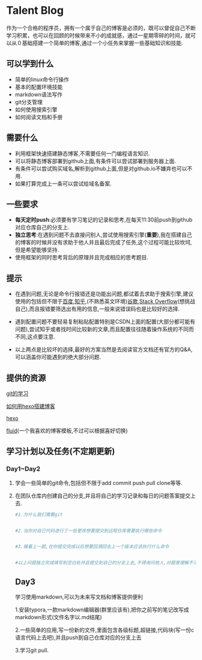 # Talent Blog

作为一个合格的程序员，拥有一个属于自己的博客是必须的，既可以督促自己不断学习积累，也可以在回顾的时候带来不小的成就感，通过一星期零碎的时间，就可以从０基础搭建一个简单的博客,通过一个小任务来掌握一些基础知识和技能.

## 可以学到什么

- 简单的linux命令行操作
- 基本的配置环境技能
- markdown语法写作
- git分支管理
- 如何使用搜索引擎
- 如何阅读文档和手册

## 需要什么

- 利用框架快速搭建静态博客,不需要任何一门编程语言知识.
- 可以将静态博客部署到github上面,有条件可以尝试部署到服务器上面.
- 有条件可以尝试购买域名,解析到github上面,但是对github.io不嫌弃也可以不用.
- 如果打算完成上一条可以尝试给域名备案.

## 一些要求

- **每天定时push**:必须要有学习笔记的记录和思考,在每天11:30前push到github对应仓库自己的分支上.
- **独立思考**:在遇到问题不去直接问别人,尝试使用搜索引擎(**重要**),我在搭建自己的博客的时候并没有求助于他人并且最后完成了任务,这个过程可能比较坎坷,但是希望能够坚持.
- 使用框架的同时思考背后的原理并且完成相应的思考题目.

## 提示

- 在遇到问题,无论是命令行报错还是功能出问题,都试着去求助于搜索引擎,建议使用的包括但不限于[百度](https://www.baidu.com),[知乎](https://zhihu.com/),(不熟悉英文环境)[谷歌](https://www.google.com),[Stack Overflow](https://stackoverflow.com/)(想挑战自己),而且报错要筛选出有用的信息,一般来说错误码也是比较好的选择.

- 遇到配置问题不要轻易复制粘贴配置特别是CSDN上面的配置(大部分都可能有问题),尝试知乎或者找时间比较新的文章,而且配置往往随着操作系统的不同而不同,这点要注意.

- 以上两点是比较坏的选择,最好的方案当然是去阅读官方文档还有官方的Q&A,可以涵盖你可能遇到的绝大部分问题.

  

## 提供的资源

[git的学习](https://www.liaoxuefeng.com/wiki/896043488029600)

[如何用hexo搭建博客](https://zhuanlan.zhihu.com/p/35668237)

[hexo](https://hexo.io/zh-cn/)

[fluid](https://github.com/fluid-dev/hexo-theme-fluid)(一个我喜欢的博客模板,不过可以根据喜好切换)

## 学习计划以及任务(不定期更新)

### Day1~Day2

1. 学会一些简单的git命令,包括但不限于add commit push pull clone等等.

2. 在团队仓库内创建自己的分支,并且将自己的学习记录和每日的问题答案提交上去.

   ```bash
   #1.为什么我们需要git
   
   
   #2.当你对自己代码进行了一些更改想要提交到远程仓库需要执行哪些命令
   
   
   #3.接着上一题,在你提交完成以后想要回溯回去上一个版本应该执行什么命令
   
   
   #以上问题独立完成填写到空白处并且提交到自己的分支上去,不得询问他人,对题意理解不清可以私戳
   ```

   ## Day3
   
   学习使用markdown,可以为未来写文档和博客提供便利
   
   1.安装typora,一款markdown编辑器(群里应该有),把你之前写的笔记改写成markdown形式(文件名字以.md结尾)
   
   2.一些简单的应用,写一份新的文件,里面包含各级标题,超链接,代码块(写一份c语言代码上去吧),并且push到自己仓库对应的分支上去
   
   3.学习git pull.